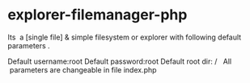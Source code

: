 # explorer-filemanager-php
Its  a  [single file] & simple filesystem or explorer with following default parameters .

Default username:root
Default password:root
Default root dir: /
 
All  parameters are changeable in file index.php
